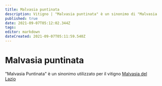 ```yaml
---
title: Malvasia puntinata
description: Vitigno | "Malvasia puntinata" è un sinonimo di "Malvasia del Lazio"
published: true
date: 2021-09-07T05:12:02.344Z
tags: 
editor: markdown
dateCreated: 2021-09-07T05:11:59.540Z
---
```


# Malvasia puntinata

"Malvasia Puntinata" è un sinonimo utilizzato per il vitigno [Malvasia del Lazio](/vitigni/Italia/bacca-bianca/malvasia-del-lazio)